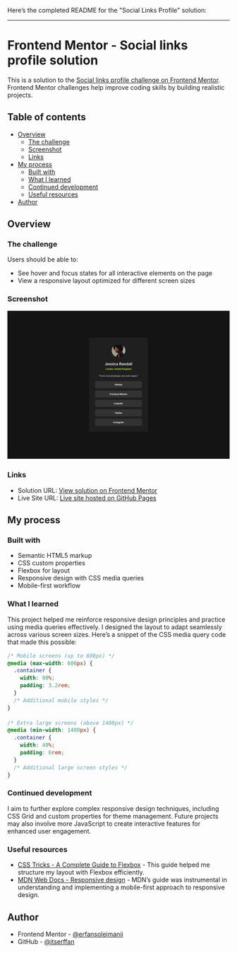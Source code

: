 Here’s the completed README for the "Social Links Profile" solution:

---

# Frontend Mentor - Social links profile solution

This is a solution to the [Social links profile challenge on Frontend Mentor](https://www.frontendmentor.io/challenges/social-links-profile-UG32l9m6dQ). Frontend Mentor challenges help improve coding skills by building realistic projects.

## Table of contents

- [Overview](#overview)
  - [The challenge](#the-challenge)
  - [Screenshot](#screenshot)
  - [Links](#links)
- [My process](#my-process)
  - [Built with](#built-with)
  - [What I learned](#what-i-learned)
  - [Continued development](#continued-development)
  - [Useful resources](#useful-resources)
- [Author](#author)

## Overview

### The challenge

Users should be able to:

- See hover and focus states for all interactive elements on the page
- View a responsive layout optimized for different screen sizes

### Screenshot

![Screenshot of Social Links Profile Solution](./design/desktop-design.jpg)

### Links

- Solution URL: [View solution on Frontend Mentor](https://www.frontendmentor.io/solutions/frontend-mentor---social-links-profile-solution-j1FdAkF-nB)
- Live Site URL: [Live site hosted on GitHub Pages](https://frontendmentor-social-links-proffile.netlify.app/)

## My process

### Built with

- Semantic HTML5 markup
- CSS custom properties
- Flexbox for layout
- Responsive design with CSS media queries
- Mobile-first workflow

### What I learned

This project helped me reinforce responsive design principles and practice using media queries effectively. I designed the layout to adapt seamlessly across various screen sizes. Here’s a snippet of the CSS media query code that made this possible:

```css
/* Mobile screens (up to 600px) */
@media (max-width: 600px) {
  .container {
    width: 90%;
    padding: 3.2rem;
  }
  /* Additional mobile styles */
}

/* Extra large screens (above 1400px) */
@media (min-width: 1400px) {
  .container {
    width: 40%;
    padding: 6rem;
  }
  /* Additional large screen styles */
}
```

### Continued development

I aim to further explore complex responsive design techniques, including CSS Grid and custom properties for theme management. Future projects may also involve more JavaScript to create interactive features for enhanced user engagement.

### Useful resources

- [CSS Tricks - A Complete Guide to Flexbox](https://css-tricks.com/snippets/css/a-guide-to-flexbox/) - This guide helped me structure my layout with Flexbox efficiently.
- [MDN Web Docs - Responsive design](https://developer.mozilla.org/en-US/docs/Learn/CSS/CSS_layout/Responsive_Design) - MDN’s guide was instrumental in understanding and implementing a mobile-first approach to responsive design.

## Author

- Frontend Mentor - [@erfansoleimanii](https://www.frontendmentor.io/profile/itserffan)
- GitHub - [@itserffan](https://github.com/itserffan)
